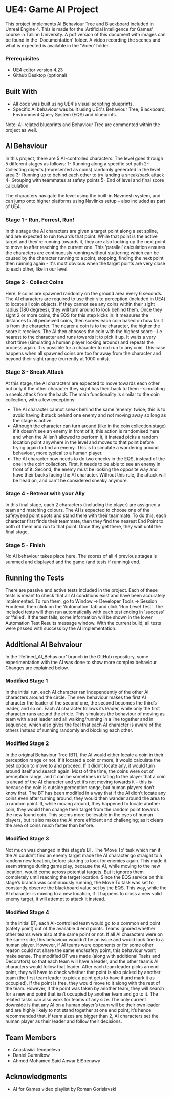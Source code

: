 # UE4: Game AI Project

This project implements AI Behaviour Tree and Blackboard included in Unreal Engine 4. This is made for the 'Artificial Intelligence for Games' course in Tallinn University. A pdf version of this document with images can be found in the 'Documentation' folder. A video recording the scenes and what is expected is available in the 'Video' folder.

### Prerequisites

* UE4 editor version 4.23
* Github Desktop (optional)

## Built With

* All code was built using UE4's visual scripting blueprints.
* Specific AI behaviour was built using UE4's Behaviour Tree, Blackboard, Environment Query System (EQS) and blueprints.

Note: AI-related blueprints and Behaviour Tree are commented within the project as well.

## AI Behaviour

In this project, there are 5 AI-controlled characters. The level goes through 5 different stages as follows:
1- Running along a specific set path
2- Collecting objects (represented as coins) randomly generated in the level area
3- Running up to behind each other to try landing a sneak/back attack
4- Grouping with teammates at safety points
5- End of level and final score calculation

The characters navigate the level using the built-in Navmesh system, and can jump onto higher platforms using Navlinks setup – also included as part of UE4.

### Stage 1 - Run, Forrest, Run!

In this stage the AI characters are given a target point along a set spline, and are expected to run towards that point. While that point is the active target and they're running towards it, they are also looking up the next point to move to after reaching the current one. This 'parallel' calculation ensures the characters are continuously running without stuttering; which can be caused by the character running to a point, stopping, finding the next point then running again - it's most obvious when the target points are very close to each other, like in our level.

### Stage 2 - Collect Coins

Here, 9 coins are spawned randomly on the ground area every 6 seconds. The AI characters are required to use their site perception (included in UE4) to locate all coin objects. If they cannot see any coins within their sight radius (180 degrees), they will turn around to look behind them. Once they sight 2 or more coins, the EQS for this step kicks in: It measures the distances to all perceived coins, then scores each coin based on how far it is from the character. The nearer a coin is to the character, the higher the score it receives. The AI then chooses the coin with the highest score - i.e. nearest to the character and runs towards it to pick it up. It waits a very short time (simulating a human player looking around) and repeats the process again.
It is possible for a character to not run to any coin. This case happens when all spawned coins are too far away from the character and beyond their sight range (currently at 1000 units).

### Stage 3 - Sneak Attack

At this stage, the AI characters are expected to move towards each other but only if the other character they sight has their back to them - simulating a sneak attack from the back. The main functionality is similar to the coin collection, with a few exceptions:
* The AI character cannot sneak behind the same 'enemy' twice; this is to avoid having it stuck behind one enemy and not moving away so long as the stage is active
* Although the character can turn around (like in the coin collection stage) if it doesn't see an enemy in front of it, this action is randomised here and when the AI isn't allowed to perform it, it instead picks a random location point anywhere in the level and moves to that point before trying again to find an enemy. This is to simulate a wandering around behaviour, more typical to a human player.
* The AI character now needs to do two checks in the EQS, instead of the one in the coin collection. First, it needs to be able to see an enemy in front of it. Second, the enemy must be looking the opposite way and have their backs facing the AI character. Without this rule, the attack will be head on, and can't be considered sneaky anymore.

### Stage 4 - Retreat with your Ally

In this final stage, each 2 characters (including the player) are assigned a team and matching colours. The AI is expected to choose one of the safety/end point spots and stand there with their teammate. To do this, each character first finds their teammate, then they find the nearest End Point to both of them and run to that point. Once they get there, they wait until the final stage.

### Stage 5 - Finish

No AI behaviour takes place here. The scores of all 4 previous stages is summed and displayed and the game (and tests if running) end.

## Running the Tests

There are passive and active tests included in the project. Each of these tests is meant to check that all AI conditions exist and have been accurately implemented.
To run them, go to Window -> Developer Tools -> Session Frontend, then click on the 'Automation' tab and click 'Run Level Test'. The included tests will then run automatically with each test ending in 'success' or 'failed'. If the test fails, some information will be shown in the lower Automation Test Results message window.
With the current build, all tests were passed with success by the AI implementation.

## Additional AI Behvaiour
In the ‘Refined_AI_Behaviour’ branch in the GitHub repository, some experimentation with the AI was done to show more complex behaviour. Changes are explained below.

### Modified Stage 1
In the initial run, each AI character ran independently of the other AI characters around the circle. The new behaviour makes the first AI character the leader of the second one, the second becomes the third’s leader, and so on. Each AI character follows its leader, while only the first character runs around the circle. This simulates the behaviour of moving as team with a set leader and all walking/running in a line together and in sequence, which also gives the feel that each AI character is aware of the others instead of running randomly and blocking each other.

### Modified Stage 2
In the original Behaviour Tree (BT), the AI would either locate a coin in their perception range or not. If it located a coin or more, it would calculate the best option to move to and proceed. If it didn’t locate any, it would turn around itself and search again. Most of the time, the coins were out of perception range, and it can be sometimes irritating to the player that a coin is ahead of the AI character and yet it’s not moving towards it – this is because the coin is outside perception range, but human players don’t know that. The BT has been modified in a way that if the AI didn’t locate any coins even after turning around, they would then wander around the area to a random point. If, while moving around, they happened to locate another coin, they would then change their target from the random point towards the new found coin. This seems more believable in the eyes of human players, but it also makes the AI more efficient and challenging; as it clears the area of coins much faster than before.

### Modified Stage 3
Not much was changed in this stage’s BT. The ‘Move To’ task which ran if the AI couldn’t find an enemy target made the AI character go straight to a random new location, before starting to look for enemies again. This made it seem strange during game play, because the AI, while moving to the new location, would come across potential targets. But it ignores them completely until reaching the target location. Since the EQS service on this stage’s branch was continuously running, the Move To task was set to constantly observe the blackboard value set by the EQS. This way, while the AI character is moving to a new location, if it happens to cross a new valid enemy target, it will attempt to attack it instead. 
 
### Modified Stage 4
In the initial BT, each AI-controlled team would go to a common end point (safety point) out of the available 4 end points. Teams ignored whether other teams were also at the same point or not. If all AI characters were on the same side, this behaviour wouldn’t be an issue and would look fine to a human player. However, if AI teams were opponents or for some other reason could not share the same end/safety point, this behaviour won’t make sense. The modified BT was made (along with additional Tasks and Decorators) so that each team will have a leader, and the other team’s AI characters would follow that leader. After each team leader picks an end point, they will have to check whether that point is also picked by another team (the first team leader to pick a point gets to have it and mark it as occupied). If the point is free, they would move to it along with the rest of the team. However, if the point was taken by another team, they will search for a new end point that isn’t occupied by another team and go to it. The related tasks can also work for teams of any size. The only current downside is that any AI on a human player’s team will be their own leader and are highly likely to not stand together at one end point; it’s hence recommended that, if team sizes are bigger than 2, AI characters set the human player as their leader and follow their decisions.

## Team Members

* Anastasiia Tecepeleva
* Daniel Gumnikow
* Ahmed Mohamed Said Anwar ElShenawy

## Acknowledgments

* AI for Games video playlist by Roman Gorislavski
